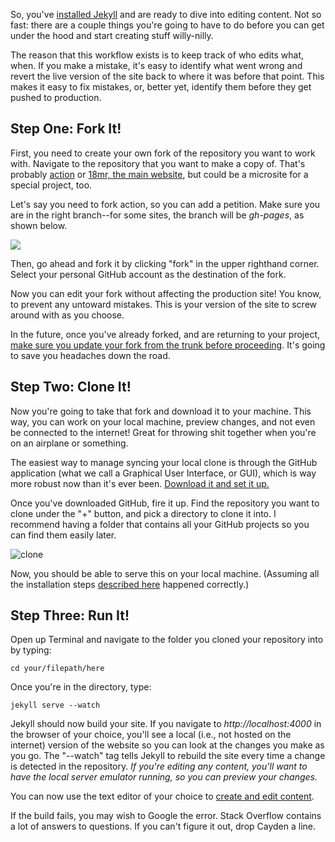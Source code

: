 So, you've [installed Jekyll](http://internet-inspired.com/wrote/install-jekyll-in-osx-mavericks/) and are ready to dive into editing content. Not so fast: there are a couple things you're going to have to do before you can get under the hood and start creating stuff willy-nilly.

The reason that this workflow exists is to keep track of who edits what, when. If you make a mistake, it's easy to identify what went wrong and revert the live version of the site back to where it was before that point. This makes it easy to fix mistakes, or, better yet, identify them before they get pushed to production.

## Step One: Fork It!

First, you need to create your own fork of the repository you want to work with. Navigate to the repository that you want to make a copy of. That's probably [action](https://github.com/18mr/action) or [18mr, the main website](https://github.com/18mr/18mr), but could be a microsite for a special project, too.

Let's say you need to fork action, so you can add a petition. Make sure you are in the right branch--for some sites, the branch will be _gh-pages_, as shown below.

<img src="https://cloud.githubusercontent.com/assets/2704279/4381217/b986275c-4372-11e4-8e0d-d5fda92fd6c0.PNG">

Then, go ahead and fork it by clicking "fork" in the upper righthand corner. Select your personal GitHub account as the destination of the fork.

Now you can edit your fork without affecting the production site! You know, to prevent any untoward mistakes. This is your version of the site to screw around with as you choose.

In the future, once you've already forked, and are returning to your project, [make sure you update your fork from the trunk before proceeding](https://github.com/18mr/documentation/blob/master/sync-your-fork.md). It's going to save you headaches down the road.

## Step Two: Clone It!

Now you're going to take that fork and download it to your machine. This way, you can work on your local machine, preview changes, and not even be connected to the internet! Great for throwing shit together when you're on an airplane or something.

The easiest way to manage syncing your local clone is through the GitHub application (what we call a Graphical User Interface, or GUI), which is way more robust now than it's ever been. [Download it and set it up.](https://mac.github.com/)

Once you've downloaded GitHub, fire it up. Find the repository you want to clone under the "+" button, and pick a directory to clone it into. I recommend having a folder that contains all your GitHub projects so you can find them easily later.

![clone](https://cloud.githubusercontent.com/assets/2704279/5172612/3ed69cbe-73d6-11e4-939a-0fd71884bcbb.PNG)

Now, you should be able to serve this on your local machine. (Assuming all the installation steps [described here](http://internet-inspired.com/wrote/install-jekyll-in-osx-mavericks/) happened correctly.)

## Step Three: Run It!

Open up Terminal and navigate to the folder you cloned your repository into by typing:

    cd your/filepath/here
  
Once you're in the directory, type:

    jekyll serve --watch
  
Jekyll should now build your site. If you navigate to _http://localhost:4000_ in the browser of your choice, you'll see a local (i.e., not hosted on the internet) version of the website so you can look at the changes you make as you go. The "--watch" tag tells Jekyll to rebuild the site every time a change is detected in the repository. _If you're editing any content, you'll want to have the local server emulator running, so you can preview your changes._

You can now use the text editor of your choice to [create and edit content](https://github.com/18mr/documentation/blob/master/editing-content.md).

If the build fails, you may wish to Google the error. Stack Overflow contains a lot of answers to questions. If you can't figure it out, drop Cayden a line.
